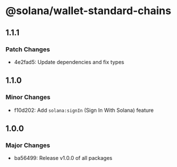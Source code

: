 # @solana/wallet-standard-chains

## 1.1.1

### Patch Changes

- 4e2fad5: Update dependencies and fix types

## 1.1.0

### Minor Changes

- f10d202: Add `solana:signIn` (Sign In With Solana) feature

## 1.0.0

### Major Changes

- ba56499: Release v1.0.0 of all packages
